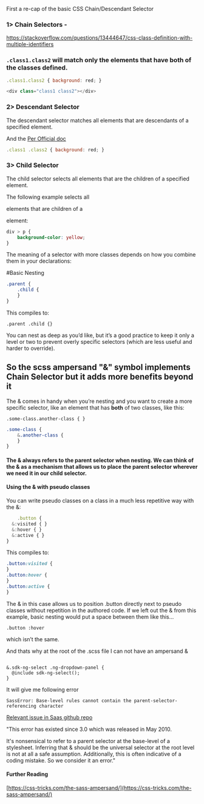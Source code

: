 First a re-cap of the basic CSS Chain/Descendant Selector

### 1> Chain Selectors -

https://stackoverflow.com/questions/13444647/css-class-definition-with-multiple-identifiers

### `.class1.class2` will match only the elements that have both of the classes defined.

```js
.class1.class2 { background: red; }

<div class="class1 class2"></div>

```

### 2> Descendant Selector

The descendant selector matches all elements that are descendants of a specified element.

And the [Per Official doc ](https://www.w3schools.com/css/css_combinators.asp)

```js
.class1 .class2 { background: red; }

```

### 3> Child Selector

The child selector selects all elements that are the children of a specified element.

The following example selects all <p> elements that are children of a <div> element:

```css
div > p {
    background-color: yellow;
}
```

The meaning of a selector with more classes depends on how you combine them in your declarations:

#Basic Nesting

```css
.parent {
    .child {
    }
}
```

This compiles to:

`.parent .child {}`

You can nest as deep as you’d like, but it’s a good practice to keep it only a level or two to prevent overly specific selectors (which are less useful and harder to override).

## So the scss ampersand "&" symbol implements Chain Selector but it adds more benefits beyond it

The & comes in handy when you’re nesting and you want to create a more specific selector, like an element that has **both** of two classes, like this:

`.some-class.another-class { }`

```css
.some-class {
    &.another-class {
    }
}
```

#### The & always refers to the parent selector when nesting. We can think of the & as a mechanism that allows us to place the parent selector wherever we need it in our child selector.

#### Using the & with pseudo classes

You can write pseudo classes on a class in a much less repetitive way with the &:

```ts
    .button {
  &:visited { }
  &:hover { }
  &:active { }
}
```

This compiles to:

```css
.button:visited {
}
.button:hover {
}
.button:active {
}
```

The & in this case allows us to position .button directly next to pseudo classes without repetition in the authored code. If we left out the & from this example, basic nesting would put a space between them like this…

`.button :hover`

which isn’t the same.


And thats why at the root of the .scss file I can not have an ampersand &

```

&.sdk-ng-select .ng-dropdown-panel {
  @include sdk-ng-select();
}
```
It will give me following error 

```
SassError: Base-level rules cannot contain the parent-selector-referencing character
```

[Relevant issue in Saas github repo](https://github.com/sass/sass/issues/1873#issuecomment-152293725)

"This error has existed since 3.0 which was released in May 2010.

It's nonsensical to refer to a parent selector at the base-level of a stylesheet. Inferring that & should be the universal selector at the root level is not at all a safe assumption. Additionally, this is often indicative of a coding mistake. So we consider it an error."


#### Further Reading

[https://css-tricks.com/the-sass-ampersand/](https://css-tricks.com/the-sass-ampersand/)

